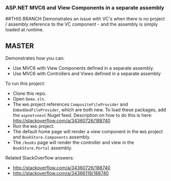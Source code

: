 ### ASP.NET MVC6 and View Components in a separate assembly

##THIS BRANCH
Demonstrates an issue with VC's when there is no project / assembly reference to the VC component - and the assembly is simply  loaded at runtime.

## MASTER
Demonstrates how you can:
* Use MVC6 with View Components defined in a separate assembly.
* Use MVC6 with Controllers and Views defined in a separate assembly

To run this project:
* Clone this repo.
* Open `Demo.sln`.
* The `Web` project references `CompositeFileProvider` and `EmbeddedFileProvider`, which are both new.  To load these packages, add the `aspnetvnext` Nuget feed. Description on how to do this is here: http://stackoverflow.com/a/34360726/188740
* Run the `Web` project.
* The default home page will render a view component in the `Web` project and `BookStore.Components` assembly.
* The `/books` page will render the controller and view in the `BookStore.Portal` assembly.

Related StackOverflow answers:
* http://stackoverflow.com/a/34360726/188740
* http://stackoverflow.com/a/34366119/188740
